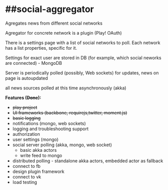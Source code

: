 ##social-aggregator
=================

Agregates news from different social networks

Agregator for concrete network is a plugin (Play! OAuth)

There is a settings page with a list of social networks to poll. Each network has a list properties, specific for it.

Settings for exact user are stored in DB (for example, which social neworks are connected) - MongoDB

Server is periodically polled  (possibly, Web sockets) for updates, news on page is autoupdated

all news sources polled at this time asynchronously (akka)
 
**Features (~~Done~~):**
- ~~play project~~
- ~~UI frameworks (backbone, requirejs,twitter, moment.js)~~
- ~~basic logging~~
- notifications (mongo, web sockets)
- logging and troubleshooting support
- authorization
- user settings (mongo)
- social server polling (akka, mongo, web socket)
	- basic akka actors
	- write feed to mongo
- distributed polling - standalone akka actors, embedded actor as fallback 
- connect to fb
- design plugin framework
- connect to vk
- load testing